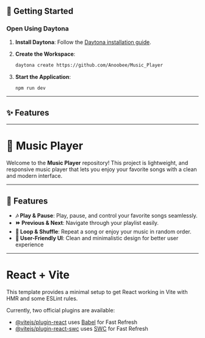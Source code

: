 
## 🚀 Getting Started  

### Open Using Daytona  

1. **Install Daytona**: Follow the [Daytona installation guide](https://www.daytona.io/docs/installation/installation/).  
2. **Create the Workspace**:  
   ```bash  
   daytona create https://github.com/Anoobee/Music_Player
   ```  

4. **Start the Application**:  
   ```bash  
   npm run dev
   ```  

---

## ✨ Features  

---

# 🎵 **Music Player**

Welcome to the **Music Player** repository! This project is lightweight, and responsive music player that lets you enjoy your favorite songs with a clean and modern interface.

---

## 🚀 **Features**

- **🎶 Play & Pause**: Play, pause, and control your favorite songs seamlessly.
- **⏩ Previous & Next**: Navigate through your playlist easily.
- **🔄 Loop & Shuffle**: Repeat a song or enjoy your music in random order.
- **🎨 User-Friendly UI**: Clean and minimalistic design for better user experience

---


# React + Vite

This template provides a minimal setup to get React working in Vite with HMR and some ESLint rules.

Currently, two official plugins are available:

- [@vitejs/plugin-react](https://github.com/vitejs/vite-plugin-react/blob/main/packages/plugin-react/README.md) uses [Babel](https://babeljs.io/) for Fast Refresh
- [@vitejs/plugin-react-swc](https://github.com/vitejs/vite-plugin-react-swc) uses [SWC](https://swc.rs/) for Fast Refresh
